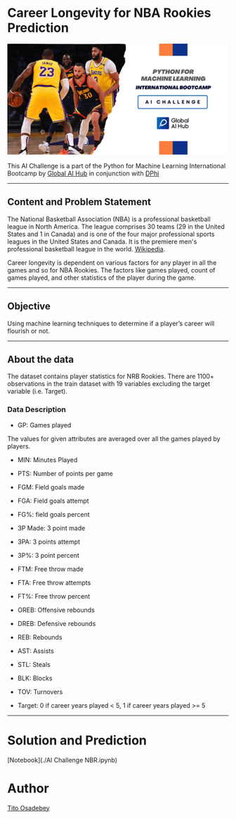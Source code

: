 # Career Longevity for NBA Rookies Prediction

<img src="https://github.com/titoausten/NBA-Career-Longevity-Prediction-/blob/main/download.png" />

<p>

This AI Challenge is a part of the Python for Machine Learning International Bootcamp by [Global AI Hub](https://globalaihub.com/?ref=titoausten) in conjunction with [DPhi](https://dphi.tech/community/)

</p>

<hr>

## Content and Problem Statement

<p>

The National Basketball Association (NBA) is a professional basketball league in North America. The league comprises 30 teams (29 in the United States and 1 in Canada) and is one of the four major professional sports leagues in the United States and Canada. It is the premiere men's professional basketball league in the world. [Wikipedia](https://en.m.wikipedia.org/wiki/National_Basketball_Association).

</p>

<p>

Career longevity is dependent on various factors for any player in all the games and so for NBA Rookies. The factors like games played, count of games played, and other statistics of the player during the game.

</p>

<hr>

## Objective

 <p>

Using machine learning techniques to determine if a player’s career will flourish or not.

</p>

<hr>

## About the data

<p>

The dataset contains player statistics for NRB Rookies. There are 1100+ observations in the train dataset with 19 variables excluding the target variable (i.e. Target).

</p>

### Data Description

<p>

* GP: Games played

The values for given attributes are averaged over all the games played by players.

* MIN:  Minutes Played

* PTS: Number of points per game

* FGM: Field goals made

* FGA: Field goals attempt

* FG%: field goals percent

* 3P Made: 3 point made

* 3PA: 3 points attempt

* 3P%: 3 point percent

* FTM: Free throw made

* FTA: Free throw attempts

* FT%: Free throw percent

* OREB: Offensive rebounds

* DREB: Defensive rebounds

* REB: Rebounds

* AST: Assists

* STL: Steals

* BLK: Blocks

* TOV: Turnovers

* Target: 0 if career years played < 5, 1 if career years played >= 5

</p>
<hr>

# Solution and Prediction
[Notebook](./AI Challenge NBR.ipynb)

# Author
[Tito Osadebey](https://www.linkedin.com/in/tito-osadebe)

